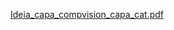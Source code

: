 [Ideia_capa_compvision_capa_cat.pdf](https://github.com/user-attachments/files/16401078/Ideia_capa_compvision_capa_cat.pdf)
